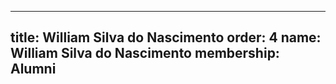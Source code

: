 ---
  title: William Silva do Nascimento
  order: 4
  name: William Silva do Nascimento
  membership: Alumni
  ---
  